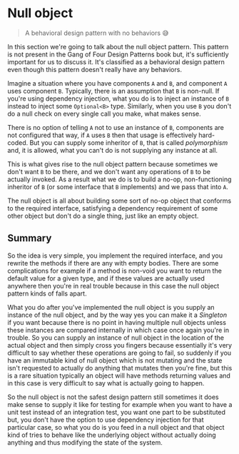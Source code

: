 # Null object

> A behavioral design pattern with no behaviors 😅

In this section we're going to talk about the null object pattern. This pattern is not present in the Gang of Four Design Patterns book but, it's sufficiently important for us to discuss it. It's classified as a behavioral design pattern even though this pattern doesn't really have any behaviors.

Imagine a situation where you have components `A` and `B`, and component `A` uses component `B`. Typically, there is an assumption that `B` is non-null. If you're using dependency injection, what you do is to inject an instance of `B` instead to inject some `Optional<B>` type. Similarly, when you use `B` you don't do a null check on every single call you make, what makes sense.

There is no option of telling `A` not to use an instance of `B`, components are not configured that way, if `A` uses `B` then that usage is effectively hard-coded. But you can supply some inheritor of `B`, that is called _polymorphism_ and, it is allowed, what you can't do is not supplying any instance at all.

This is what gives rise to the null object pattern because sometimes we don't want `B` to be there, and we don't want any operations of `B` to be actually invoked. As a result what we do is to build a no-op, non-functioning inheritor of `B` (or some interface that `B` implements) and we pass that into `A`.

The null object is all about building some sort of no-op object that conforms to the required interface, satisfying a dependency requirement of some other object but don't do a single thing, just like an empty object.

## Summary

So the idea is very simple, you implement the required interface, and you rewrite the methods if there are any with empty bodies. There are some complications for example if a method is non-void you want to return the default value for a given type, and if these values are actually used anywhere then you're in real trouble because in this case the null object pattern kinds of falls apart.

What you do after you've implemented the null object is you supply an instance of the null object, and by the way yes you can make it a _Singleton_ if you want because there is no point in having multiple null objects unless these instances are compared internally in which case once again you're in trouble. So you can supply an instance of null object in the location of the actual object and then simply cross you fingers because essentially it's very difficult to say whether these operations are going to fail, so suddenly if you have an immutable kind of null object which is not mutating and the state isn't requested to actually do anything that mutates then you're fine, but this is a rare situation typically an object will have methods returning values and in this case is very difficult to say what is actually going to happen.

So the null object is not the safest design pattern still sometimes it does make sense to supply it like for testing for example when you want to have a unit test instead of an integration test, you want one part to be substituted but, you don't have the option to use dependency injection for that particular case, so what you do is you feed in a null object and that object kind of tries to behave like the underlying object without actually doing anything and thus modifying the state of the system.
